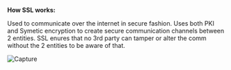 
**How SSL works:**

Used to communicate over the internet in secure fashion.
Uses both PKI and Symetic encryption to create secure communication channels between 2 entities. 
SSL enures that no 3rd party can tamper or alter the comm without the 2 entities to be aware of that.

![Capture](https://user-images.githubusercontent.com/46513413/89238215-4f0fdc80-d5c3-11ea-8964-a56c59573280.PNG)
















